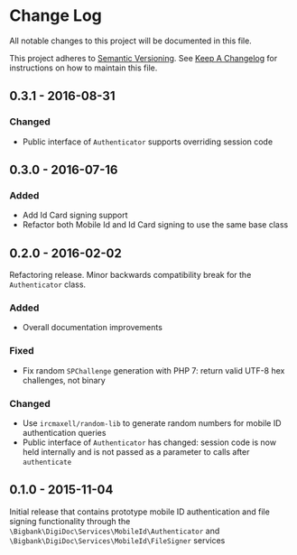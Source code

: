 # Change Log

All notable changes to this project will be documented in this file.

This project adheres to [Semantic Versioning](http://semver.org). See [Keep A Changelog](http://keepachangelog.com) for instructions on how to maintain this file.



## 0.3.1 - 2016-08-31

### Changed
- Public interface of `Authenticator` supports overriding session code



## 0.3.0 - 2016-07-16

### Added
- Add Id Card signing support
- Refactor both Mobile Id and Id Card signing to use the same base class



## 0.2.0 - 2016-02-02

Refactoring release. Minor backwards compatibility break for the `Authenticator` class.

### Added
- Overall documentation improvements

### Fixed
- Fix random `SPChallenge` generation with PHP 7: return valid UTF-8 hex challenges, not binary

### Changed
- Use `ircmaxell/random-lib` to generate random numbers for mobile ID authentication queries
- Public interface of `Authenticator` has changed: session code is now held internally and is not passed as a parameter to calls after `authenticate`



## 0.1.0 - 2015-11-04

Initial release that contains prototype mobile ID authentication and file signing functionality through the
`\Bigbank\DigiDoc\Services\MobileId\Authenticator` and `\Bigbank\DigiDoc\Services\MobileId\FileSigner` services
